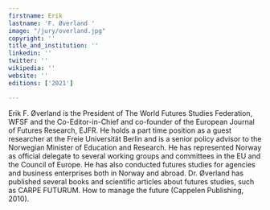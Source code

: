 ```yaml
---
firstname: Erik
lastname: 'F. Øverland '
image: "/jury/overland.jpg"
copyright: ''
title_and_institution: ''
linkedin: ''
twitter: ''
wikipedia: ''
website: ''
editions: ['2021']

---
```

Erik F. Øverland is the President of The World Futures Studies Federation, WFSF and the Co-Editor-in-Chief and co-founder of the European Journal of Futures Research, EJFR. He holds a part time position as a guest researcher at the Freie Universität Berlin and is a senior policy advisor to the Norwegian Minister of Education and Research. He has represented Norway as official delegate to several working groups and committees in the EU and the Council of Europe. He has also conducted futures studies for agencies and business enterprises both in Norway and abroad. Dr. Øverland has published several books and scientific articles about futures studies, such as CARPE FUTURUM. How to manage the future (Cappelen Publishing, 2010).